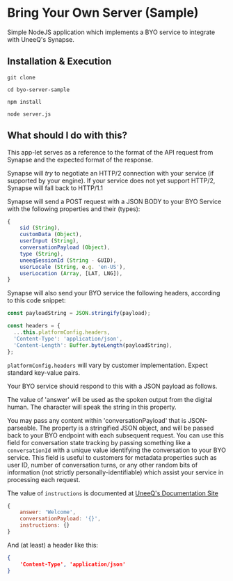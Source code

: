 # Bring Your Own Server (Sample)

Simple NodeJS application which implements a BYO service to integrate with UneeQ's Synapse.

## Installation & Execution

`git clone`

`cd byo-server-sample`

`npm install`

`node server.js`

## What should I do with this?

This app-let serves as a reference to the format of the API request from Synapse and the expected format of the response.

Synapse will _try_ to negotiate an HTTP/2 connection with your service (if supported by your engine). If your service does not yet support HTTP/2, Synapse will fall back to HTTP/1.1

Synapse will send a POST request with a JSON BODY to your BYO Service with the following properties and their (types):

```javascript
{
    sid (String),
    customData (Object),
    userInput (String),
    conversationPayload (Object),
    type (String),
    uneeqSessionId (String - GUID),
    userLocale (String, e.g. 'en-US'),
    userLocation (Array, [LAT, LNG]),
}
```

Synapse will also send your BYO service the following headers, according to this code snippet:

```javascript
const payloadString = JSON.stringify(payload);

const headers = {
  ...this.platformConfig.headers,
  'Content-Type': 'application/json',
  'Content-Length': Buffer.byteLength(payloadString),
};
```

`platformConfig.headers` will vary by customer implementation.  Expect standard key-value pairs.

Your BYO service should respond to this with a JSON payload as follows.

The value of 'answer' will be used as the spoken output from the digital human.  The character will speak the string in this property.

You may pass any content within 'conversationPayload' that is JSON-parseable.  The property is a stringified JSON object, and will be passed back to your BYO endpoint with each subsequent request. You can use this field for conversation state tracking by passing something like a `conversationId` with a unique value identifying the conversation to your BYO service.  This field is useful to customers for metadata properties such as user ID, number of conversation turns, or any other random bits of information (not strictly personally-identifiable) which assist your service in processing each request.

The value of `instructions` is documented at [UneeQ's Documentation Site](https://docs.uneeq.io/displaying-content)

```javascript
{
    answer: 'Welcome',
    conversationPayload: '{}',
    instructions: {}
}
```

And (at least) a header like this:

```json
{
    'Content-Type', 'application/json'
}
```
